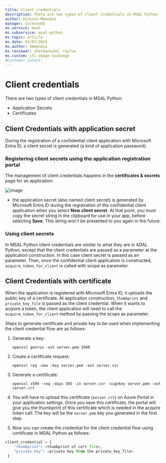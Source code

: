 ```yaml
---
title: Client credentials
description: There are two types of client credentials in MSAL Python - application secrets and certificates.
author: Dickson-Mwendia
manager: CelesteDG
ms.service: msal
ms.subservice: msal-python
ms.topic: article
ms.date: 02/07/2024
ms.author: dmwendia
ms.reviewer: shermanouko, rayluo
ms.custom: sfi-image-nochange
#Customer intent: 
---
```


# Client credentials

There are two types of client credentials in MSAL Python:

- Application Secrets
- Certificates

## Client Credentials with application secret

During the registration of a confidential client application with Microsoft Entra ID, a client secret is generated (a kind of application password).

### Registering client secrets using the application registration portal

The management of client credentials happens in the **certificates & secrets** page for an application:

![image](https://user-images.githubusercontent.com/13203188/49435190-4f385300-f7b6-11e8-8a83-7e468e5fd124.png)

- the application secret (also named client secret) is generated by Microsoft Entra ID during the registration of the confidential client application when you select **New client secret**. At that point, you must copy the secret string in the clipboard for use in your app, before selecting **Save**. This string won't be presented to you again in the future.

### Using client secrets

In MSAL Python client credentials are similar to what they are in ADAL Python, except that the client credentials are passed as a parameter at the application construction. In this case client secret is passed as an parameter. Then, once the confidential client application is constructed, `acquire_token_for_client` is called with scope as parameter.

## Client Credentials with certificate

When the application is registered with Microsoft Entra ID, it uploads the public key of a certificate. At application construction, `thumbprint` and `private_key_file` is passed as the client credential. When it wants to acquire a token, the client application will need to call the `acquire_token_for_client` method by passing the scope as parameter.

Steps to generate certificate and private key to be used when implementing the client credential flow are as follows:

1. Generate a key:

   ``` openssl genrsa -out server.pem 2048 ```

2. Create a certificate request:

   ```openssl req -new -key server.pem -out server.csr```

3. Generate a certificate:

   ```openssl x509 -req -days 365 -in server.csr -signkey server.pem -out server.crt```

4. You will have to upload this certificate (`server.crt`) on Azure Portal in your application settings. Once you save this certificate, the portal will give you the thumbprint of this certificate which is needed in the acquire token call. The key will be the `server.pem` key you generated in the first step.

5. Now you can create the credential for the client credential flow using certificate in MSAL Python as follows:

```python
client_credential = {
    "thumbprint": <thumbprint of cert file>,
    "private_key": <private key from the private_key_file>
 }
```
